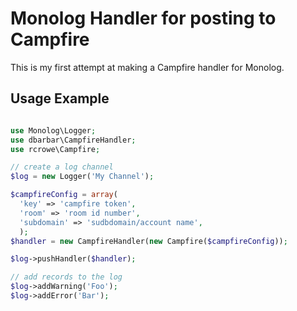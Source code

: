 # Monolog Handler for posting to Campfire

This is my first attempt at making a Campfire handler for Monolog.

## Usage Example

````php

use Monolog\Logger;
use dbarbar\CampfireHandler;
use rcrowe\Campfire;

// create a log channel
$log = new Logger('My Channel');

$campfireConfig = array(
  'key' => 'campfire token',
  'room' => 'room id number',
  'subdomain' => 'sudbdomain/account name',
  );
$handler = new CampfireHandler(new Campfire($campfireConfig));

$log->pushHandler($handler);

// add records to the log
$log->addWarning('Foo');
$log->addError('Bar');

````
